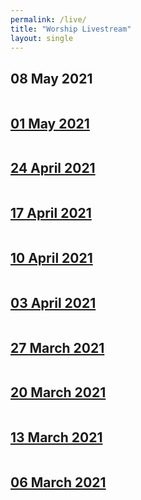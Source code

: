 ```yaml
---
permalink: /live/
title: "Worship Livestream"
layout: single
---
```


## 08 May 2021
<a href="https://youtu.be/-uT0L2osW74"><img src="{{ site.url }}{{ site.baseurl }}/assets/images/Worship Service - 08 May 2021.jpg" alt="">
## 01 May 2021
<a href="https://youtu.be/VZQCXNJU8JI"><img src="{{ site.url }}{{ site.baseurl }}/assets/images/Worship Service - 01 May 2021.jpg" alt="">
## 24 April 2021
<a href="https://youtu.be/qSMt8STfS9w"><img src="{{ site.url }}{{ site.baseurl }}/assets/images/Worship Service - 24 April 2021.jpg" alt="">
## 17 April 2021
<a href="https://youtu.be/guUXLImn-20"><img src="{{ site.url }}{{ site.baseurl }}/assets/images/Worship Service - 17 April 2021.jpg" alt="">
## 10 April 2021
<a href="https://youtu.be/emWeYPOWj4E"><img src="{{ site.url }}{{ site.baseurl }}/assets/images/Worship Service - 10 April 2021.jpg" alt="">
## 03 April 2021
<a href="https://youtu.be/I-YDDPbRDUo"><img src="{{ site.url }}{{ site.baseurl }}/assets/images/Worship Service - 03 April 2021.jpg" alt="">

## 27 March 2021
<a href="https://youtu.be/MQw-EyTZ0aE"><img src="{{ site.url }}{{ site.baseurl }}/assets/images/Worship Service - 27 March 2021.jpg" alt="">
## 20 March 2021
<a href="https://youtu.be/TM9Mi1pAIRY"><img src="{{ site.url }}{{ site.baseurl }}/assets/images/Worship Service - 20 March 2021.jpg" alt="">
## 13 March 2021
<a href="https://youtu.be/eNwoo0yslJ4"><img src="{{ site.url }}{{ site.baseurl }}/assets/images/Worship Service - 13 March 2021.jpg" alt="">
## 06 March 2021
<a href="https://youtu.be/4VgIJ5OVTeo"><img src="{{ site.url }}{{ site.baseurl }}/assets/images/Worship Service - 06 March 2021.jpg" alt="">